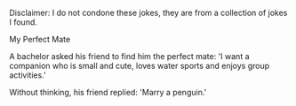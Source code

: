 Disclaimer: I do not condone these jokes, they are from a collection of jokes I found.

My Perfect Mate

A bachelor asked his friend to find him the perfect mate: 'I want a companion who is small and cute, loves water sports and enjoys group activities.'

Without thinking, his friend replied: 'Marry a penguin.'

